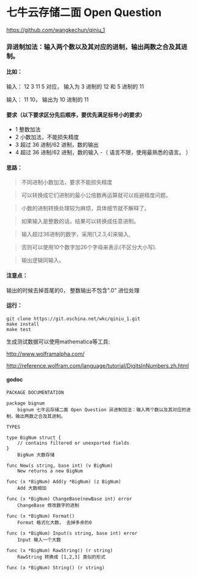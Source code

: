 # 七牛云存储二面 Open Question

https://github.com/wangkechun/qiniu_1

### 异进制加法：输入两个数以及其对应的进制，输出两数之合及其进制。



#### 比如：
输入： 12 3 11 5 对应，
输入为 3 进制的 12 和 5 进制的 11

输入： 11 10，
输出为 10 进制的 11

#### 要求（以下要求区分先后顺序，要优先满足标号小的要求）

- 1 整数加法
- 2 小数加法，不能损失精度
- 3 超过 36 进制/62 进制，数的输出
- 4 超过 36 进制/62 进制，数的输入
-（ 语言不限，使用最熟悉的语言。 ）

#### 思路：
>不同进制小数加法，要求不能损失精度

>可以转换成它们进制的最小公倍数再运算就可以规避精度问题。

>小数的进制转换处理较为麻烦，具体细节就不解释了。

>如果输入是整数的话，结果可以转换成任意进制。

>输入超过36进制的数字，采用[1,2.3,4]来输入,

>否则可以使用10个数字加26个字母来表示(不区分大小写).

>输出逻辑同输入。

#### 注意点：
输出的时候去掉首尾的0， 整数输出不包含".0"
进位处理

#### 运行：
```
git clone https://git.oschina.net/wkc/qiniu_1.git
make install
make test
```


生成测试数据可以使用mathematica等工具:

http://www.wolframalpha.com/

http://reference.wolfram.com/language/tutorial/DigitsInNumbers.zh.html

#### godoc
```
PACKAGE DOCUMENTATION

package bignum
    bignum 七牛云存储二面 Open Question 异进制加法：输入两个数以及其对应的进制，输出两数之合及其进制。

TYPES

type BigNum struct {
    // contains filtered or unexported fields
}
    BigNum 大数存储

func New(s string, base int) (v BigNum)
    New returns a new BigNum

func (x *BigNum) Add(y *BigNum) (z BigNum)
    Add 大数相加

func (x *BigNum) ChangeBase(newBase int) error
    ChangeBase 修改数字的进制

func (x *BigNum) Format()
    Format 格式化大数， 去掉多余的0

func (x *BigNum) Input(s string, base int) error
    Input 输入一个大数

func (x *BigNum) RawString() (r string)
    RawString 转换成 [1,2,3] 类似的形式

func (x *BigNum) String() (r string)
```
